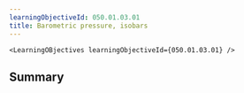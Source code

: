 ```yaml
---
learningObjectiveId: 050.01.03.01
title: Barometric pressure, isobars
---
```


```tsx eval
<LearningOBjectives learningObjectiveId={050.01.03.01} />
```

## Summary
